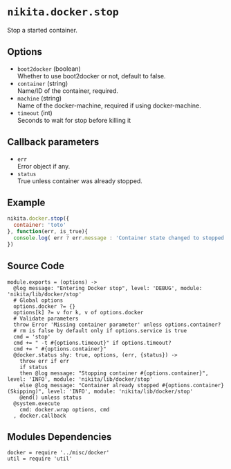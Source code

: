 
# `nikita.docker.stop`

Stop a started container.

## Options

* `boot2docker` (boolean)   
  Whether to use boot2docker or not, default to false.
* `container` (string)   
  Name/ID of the container, required.
* `machine` (string)   
  Name of the docker-machine, required if using docker-machine.
* `timeout` (int)   
  Seconds to wait for stop before killing it

## Callback parameters

* `err`   
  Error object if any.
* `status`   
  True unless container was already stopped.

## Example

```javascript
nikita.docker.stop({
  container: 'toto'
}, function(err, is_true){
  console.log( err ? err.message : 'Container state changed to stopped: ' + status);
})
```

## Source Code

    module.exports = (options) ->
      @log message: "Entering Docker stop", level: 'DEBUG', module: 'nikita/lib/docker/stop'
      # Global options
      options.docker ?= {}
      options[k] ?= v for k, v of options.docker
      # Validate parameters
      throw Error 'Missing container parameter' unless options.container?
      # rm is false by default only if options.service is true
      cmd = 'stop'
      cmd += " -t #{options.timeout}" if options.timeout?
      cmd += " #{options.container}"
      @docker.status shy: true, options, (err, {status}) ->
        throw err if err
        if status
        then @log message: "Stopping container #{options.container}", level: 'INFO', module: 'nikita/lib/docker/stop'
        else @log message: "Container already stopped #{options.container} (Skipping)", level: 'INFO', module: 'nikita/lib/docker/stop'
        @end() unless status
      @system.execute
        cmd: docker.wrap options, cmd
      , docker.callback

## Modules Dependencies

    docker = require '../misc/docker'
    util = require 'util'
